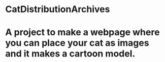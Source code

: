 # CatDistributionArchives
# A project to make a webpage where you can place your cat as images and it makes a cartoon model.
